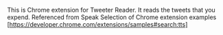 This is Chrome extension for Tweeter Reader.
It reads the tweets that you expend.
Referenced from Speak Selection of Chrome extension examples [https://developer.chrome.com/extensions/samples#search:tts]